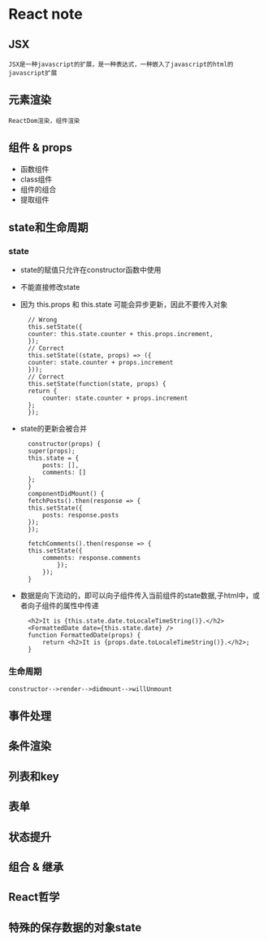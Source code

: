 # React note

## JSX

    JSX是一种javascript的扩展，是一种表达式，一种嵌入了javascript的html的javascript扩展

## 元素渲染

    ReactDom渲染，组件渲染

## 组件 & props

- 函数组件
- class组件
- 组件的组合
- 提取组件

## state和生命周期

### state

- state的赋值只允许在constructor函数中使用
- 不能直接修改state
- 因为 this.props 和 this.state 可能会异步更新，因此不要传入对象
  
        // Wrong
        this.setState({
        counter: this.state.counter + this.props.increment,
        });
        // Correct
        this.setState((state, props) => ({
        counter: state.counter + props.increment
        }));
        // Correct
        this.setState(function(state, props) {
        return {
            counter: state.counter + props.increment
        };
        });
- state的更新会被合并
  
        constructor(props) {
        super(props);
        this.state = {
            posts: [],
            comments: []
        };
        }
        componentDidMount() {
        fetchPosts().then(response => {
        this.setState({
            posts: response.posts
        });
        });

        fetchComments().then(response => {
        this.setState({
            comments: response.comments
                });
            });
        }
- 数据是向下流动的，即可以向子组件传入当前组件的state数据,子html中，或者向子组件的属性中传递

        <h2>It is {this.state.date.toLocaleTimeString()}.</h2>
        <FormattedDate date={this.state.date} />
        function FormattedDate(props) {
            return <h2>It is {props.date.toLocaleTimeString()}.</h2>;
        }

### 生命周期

    constructor-->render-->didmount-->willUnmount

## 事件处理

## 条件渲染

## 列表和key

## 表单

## 状态提升

## 组合 & 继承

## React哲学

## 特殊的保存数据的对象state



  

